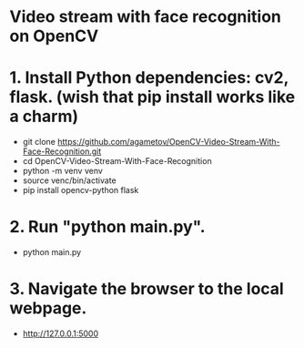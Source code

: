 # Video stream with face recognition on OpenCV

# 1. Install Python dependencies: cv2, flask. (wish that pip install works like a charm)
- git clone https://github.com/agametov/OpenCV-Video-Stream-With-Face-Recognition.git
- cd OpenCV-Video-Stream-With-Face-Recognition
- python -m venv venv
- source venc/bin/activate
- pip install opencv-python flask
# 2. Run "python main.py".
- python main.py
# 3. Navigate the browser to the local webpage.
- http://127.0.0.1:5000

